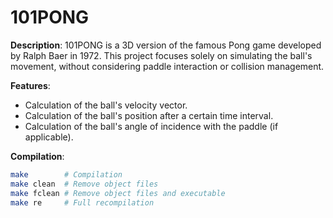 # 101PONG

**Description**: 101PONG is a 3D version of the famous Pong game developed by Ralph Baer in 1972. This project focuses solely on simulating the ball's movement, without considering paddle interaction or collision management.

**Features**:
- Calculation of the ball's velocity vector.
- Calculation of the ball's position after a certain time interval.
- Calculation of the ball's angle of incidence with the paddle (if applicable).

**Compilation**:
```bash
make        # Compilation
make clean  # Remove object files
make fclean # Remove object files and executable
make re     # Full recompilation
```